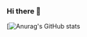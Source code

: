 ### Hi there 👋

[![Anurag's GitHub stats](https://github-readme-stats.vercel.app/api?username=GianMariaRicciolini&amp;show_icons=true&amp;hide=contribs,prs&amp;cache_seconds=86400&amp;theme=radical)
